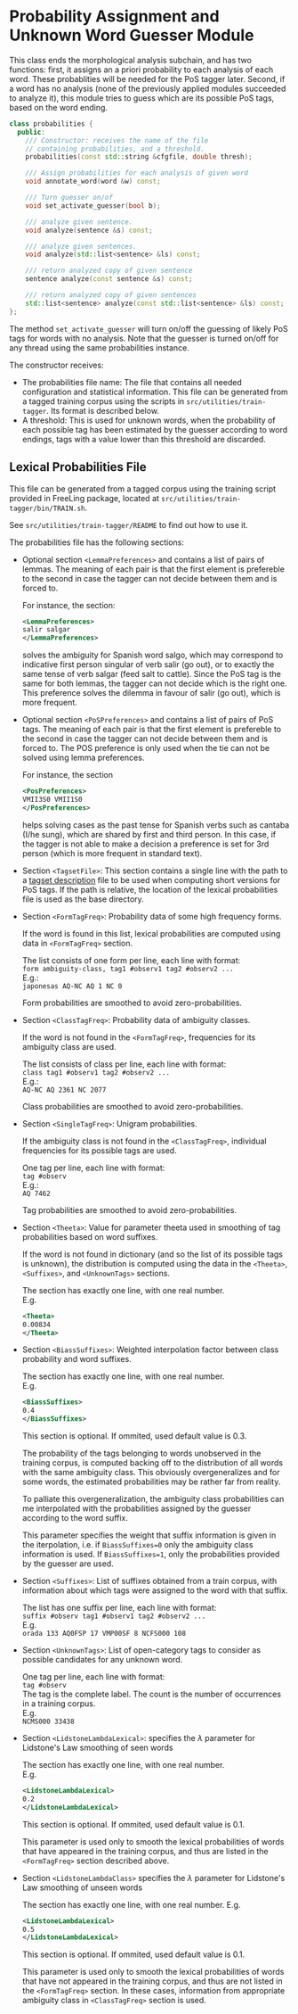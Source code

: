 # Probability Assignment and Unknown Word Guesser Module

This class ends the morphological analysis subchain, and has two functions: first, it assigns an a priori probability to each analysis of each word. These probablities will be needed for the PoS tagger later. Second, if a word has no analysis (none of the previously applied modules succeeded to analyze it), this module tries to guess which are its possible PoS tags, based on the word ending.

```C++
class probabilities {
  public:
    /// Constructor: receives the name of the file
    // containing probabilities, and a threshold.
    probabilities(const std::string &cfgfile, double thresh);

    /// Assign probabilities for each analysis of given word
    void annotate_word(word &w) const;

    /// Turn guesser on/of
    void set_activate_guesser(bool b);

    /// analyze given sentence.
    void analyze(sentence &s) const;

    /// analyze given sentences.
    void analyze(std::list<sentence> &ls) const;

    /// return analyzed copy of given sentence
    sentence analyze(const sentence &s) const;

    /// return analyzed copy of given sentences
    std::list<sentence> analyze(const std::list<sentence> &ls) const;
};
```

The method `set_activate_guesser` will turn on/off the guessing of likely PoS tags for words with no analysis. Note that the guesser is turned on/off for any thread using the same probabilities instance.

The constructor receives:

*   The probabilities file name: The file that contains all needed configuration and statistical information. This file can be generated from a tagged training corpus using the scripts in `src/utilities/train-tagger`. Its format is described below.
*   A threshold: This is used for unknown words, when the probability of each possible tag has been estimated by the guesser according to word endings, tags with a value lower than this threshold are discarded.

## Lexical Probabilities File

This file can be generated from a tagged corpus using the training script provided in FreeLing package, located at `src/utilities/train-tagger/bin/TRAIN.sh`.

See `src/utilities/train-tagger/README` to find out how to use it.

The probabilities file has the following sections:

*   Optional section `<LemmaPreferences>` and contains a list of pairs of lemmas. The meaning of each pair is that the first element is prefereble to the second in case the tagger can not decide between them and is forced to.

    For instance, the section:
    ```XML
    <LemmaPreferences>
    salir salgar
    </LemmaPreferences>
    ```

    solves the ambiguity for Spanish word salgo, which may correspond to indicative first person singular of verb salir (go out), or to exactly the same tense of verb salgar (feed salt to cattle). Since the PoS tag is the same for both lemmas, the tagger can not decide which is the right one. This preference solves the dilemma in favour of salir (go out), which is more frequent.

*   Optional section `<PoSPreferences>` and contains a list of pairs of PoS tags. The meaning of each pair is that the first element is prefereble to the second in case the tagger can not decide between them and is forced to. The POS preference is only used when the tie can not be solved using lemma preferences.

    For instance, the section
    ```XML
    <PosPreferences>
    VMII3S0 VMII1S0
    </PosPreferences>
    ```

    helps solving cases as the past tense for Spanish verbs such as cantaba (I/he sung), which are shared by first and third person. In this case, if the tagger is not able to make a decision a preference is set for 3rd person (which is more frequent in standard text).

*   Section `<TagsetFile>`: This section contains a single line with the path to a [tagset description](tagset.md) file to be used when computing short versions for PoS tags. If the path is relative, the location of the lexical probabilities file is used as the base directory.

*   Section `<FormTagFreq>`: Probability data of some high frequency forms.

    If the word is found in this list, lexical probabilities are computed using data in `<FormTagFreq>` section.

    The list consists of one form per line, each line with format:  
    `form ambiguity-class, tag1 #observ1 tag2 #observ2 ...`  
    E.g.:  
    `japonesas AQ-NC AQ 1 NC 0` 

    Form probabilities are smoothed to avoid zero-probabilities.

*   Section `<ClassTagFreq>`: Probability data of ambiguity classes.

    If the word is not found in the `<FormTagFreq>`, frequencies for its ambiguity class are used.

    The list consists of class per line, each line with format:  
    `class tag1 #observ1 tag2 #observ2 ...`  
    E.g.:  
    `AQ-NC AQ 2361 NC 2077`

    Class probabilities are smoothed to avoid zero-probabilities.

*   Section `<SingleTagFreq>`: Unigram probabilities.

    If the ambiguity class is not found in the `<ClassTagFreq>`, individual frequencies for its possible tags are used.

    One tag per line, each line with format:  
    `tag #observ`   
    E.g.:  
    `AQ 7462`

    Tag probabilities are smoothed to avoid zero-probabilities.

*   Section `<Theeta>`: Value for parameter theeta used in smoothing of tag probabilities based on word suffixes.

    If the word is not found in dictionary (and so the list of its possible tags is unknown), the distribution is computed using the data in the `<Theeta>`, `<Suffixes>`, and `<UnknownTags>` sections.

    The section has exactly one line, with one real number.  
    E.g.
    ```XML
    <Theeta>
    0.00834
    </Theeta>
    ```

*   Section `<BiassSuffixes>`: Weighted interpolation factor between class probability and word suffixes.

    The section has exactly one line, with one real number.  
    E.g. 
    ```XML
    <BiassSuffixes>
    0.4
    </BiassSuffixes>
    ```

    This section is optional. If ommited, used default value is 0.3.

    The probability of the tags belonging to words unobserved in the training corpus, is computed backing off to the distribution of all words with the same ambiguity class. This obviously overgeneralizes and for some words, the estimated probabilities may be rather far from reality.

    To palliate this overgeneralization, the ambiguity class probabilities can me interpolated with the probabilities assigned by the guesser according to the word suffix.

    This parameter specifies the weight that suffix information is given in the iterpolation, i.e. if `BiassSuffixes=0` only the ambiguity class information is used. If `BiassSuffixes=1`, only the probabilities provided by the guesser are used.

*   Section `<Suffixes>`: List of suffixes obtained from a train corpus, with information about which tags were assigned to the word with that suffix.

    The list has one suffix per line, each line with format:  
    `suffix #observ tag1 #observ1 tag2 #observ2 ...`  
    E.g.  
    `orada 133 AQ0FSP 17 VMP00SF 8 NCFS000 108` 

*   Section `<UnknownTags>`: List of open-category tags to consider as possible candidates for any unknown word.

    One tag per line, each line with format:  
    `tag #observ`   
    The tag is the complete label. The count is the number of occurrences in a training corpus.  
    E.g.  
    `NCMS000 33438`

*   Section `<LidstoneLambdaLexical>`: specifies the _λ_ parameter for Lidstone's Law smoothing of seen words

    The section has exactly one line, with one real number.  
    E.g. 
    ```XML
    <LidstoneLambdaLexical>
    0.2
    </LidstoneLambdaLexical>
    ```

    This section is optional. If ommited, used default value is 0.1.

    This parameter is used only to smooth the lexical probabilities of words that have appeared in the training corpus, and thus are listed in the `<FormTagFreq>` section described above.

*   Section `<LidstoneLambdaClass>` specifies the _λ_ parameter for Lidstone's Law smoothing of unseen words

    The section has exactly one line, with one real number.
    E.g. 
    ```XML
    <LidstoneLambdaLexical>
    0.5
    </LidstoneLambdaLexical>
    ```

    This section is optional. If ommited, used default value is 0.1.

    This parameter is used only to smooth the lexical probabilities of words that have not appeared in the training corpus, and thus are not listed in the `<FormTagFreq>` section. In these cases, information from appropriate ambiguity class in `<ClassTagFreq>` section is used.
